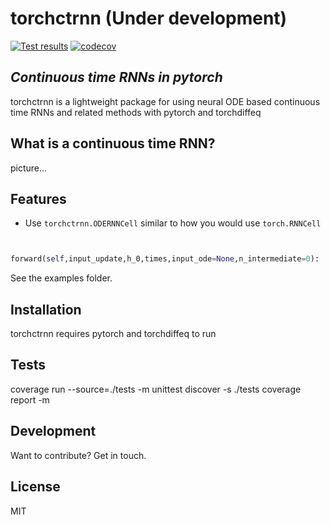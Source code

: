# torchctrnn (Under development)


<!-- badges: start -->

[![Test results](https://github.com/oizin/torchctrnn/actions/workflows/run_tests.yaml/badge.svg)](https://github.com/oizin/torchctrnn/actions/workflows/run_tests.yaml)
[![codecov](https://codecov.io/github/oizin/torchctrnn/branch/main/graphs/badge.svg)](https://codecov.io/github/oizin/torchctrnn)
<!-- badges: end -->

## _Continuous time RNNs in pytorch_

torchctrnn is a lightweight package for using neural ODE based continuous time RNNs and related methods with pytorch and torchdiffeq

## What is a continuous time RNN?

picture...

## Features

- Use `torchctrnn.ODERNNCell` similar to how you would use `torch.RNNCell`

```python


forward(self,input_update,h_0,times,input_ode=None,n_intermediate=0):   
```

See the examples folder.

## Installation

torchctrnn requires pytorch and torchdiffeq to run

## Tests

coverage run --source=./tests -m unittest discover -s ./tests
coverage report -m

## Development

Want to contribute? Get in touch.

## License

MIT